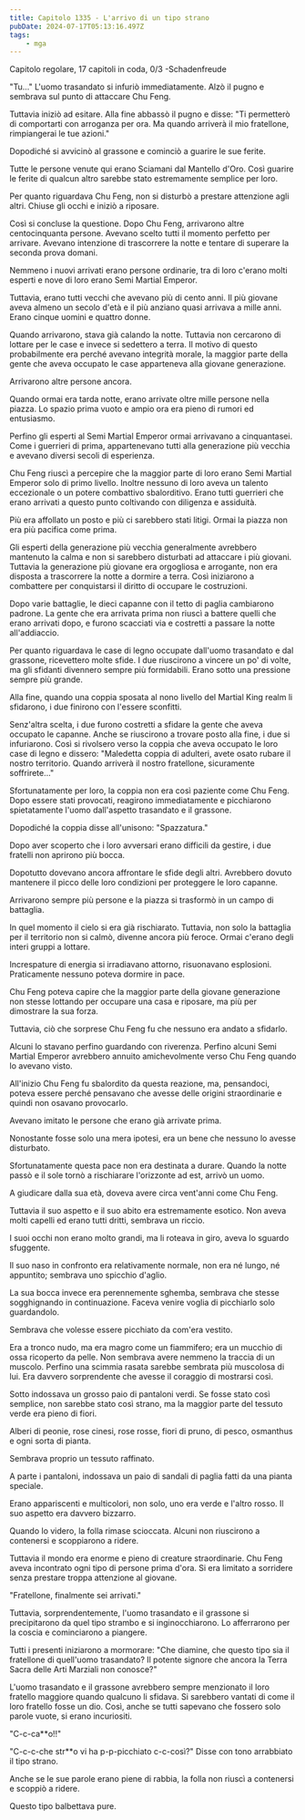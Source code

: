 ```yaml
---
title: Capitolo 1335 - L'arrivo di un tipo strano
pubDate: 2024-07-17T05:13:16.497Z
tags:
    - mga
---
```



Capitolo regolare,
17 capitoli in coda, 0/3
-Schadenfreude


"Tu..." L'uomo trasandato si infuriò immediatamente. Alzò il pugno e sembrava sul punto di attaccare Chu Feng.


Tuttavia iniziò ad esitare. Alla fine abbassò il pugno e disse: "Ti permetterò di comportarti con arroganza per ora. Ma quando arriverà il mio fratellone, rimpiangerai le tue azioni."


Dopodiché si avvicinò al grassone e cominciò a guarire le sue ferite.


Tutte le persone venute qui erano Sciamani dal Mantello d'Oro. Così guarire le ferite di qualcun altro sarebbe stato estremamente semplice per loro.


Per quanto riguardava Chu Feng, non si disturbò a prestare attenzione agli altri. Chiuse gli occhi e iniziò a riposare.


Così si concluse la questione. Dopo Chu Feng, arrivarono altre centocinquanta persone. Avevano scelto tutti il momento perfetto per arrivare. Avevano intenzione di trascorrere la notte e tentare di superare la seconda prova domani.


Nemmeno i nuovi arrivati erano persone ordinarie, tra di loro c'erano molti esperti e nove di loro erano Semi Martial Emperor.


Tuttavia, erano tutti vecchi che avevano più di cento anni. Il più giovane aveva almeno un secolo d'età e il più anziano quasi arrivava a mille anni. Erano cinque uomini e quattro donne.


Quando arrivarono, stava già calando la notte. Tuttavia non cercarono di lottare per le case e invece si sedettero a terra. Il motivo di questo probabilmente era perché avevano integrità morale, la maggior parte della gente che aveva occupato le case apparteneva alla giovane generazione.


Arrivarono altre persone ancora.


Quando ormai era tarda notte, erano arrivate oltre mille persone nella piazza. Lo spazio prima vuoto e ampio ora era pieno di rumori ed entusiasmo.


Perfino gli esperti al Semi Martial Emperor ormai arrivavano a cinquantasei. Come i guerrieri di prima, appartenevano tutti alla generazione più vecchia e avevano diversi secoli di esperienza.


Chu Feng riuscì a percepire che la maggior parte di loro erano Semi Martial Emperor solo di primo livello. Inoltre nessuno di loro aveva un talento eccezionale o un potere combattivo sbalorditivo. Erano tutti guerrieri che erano arrivati a questo punto coltivando con diligenza e assiduità.


Più era affollato un posto e più ci sarebbero stati litigi. Ormai la piazza non era più pacifica come prima.


Gli esperti della generazione più vecchia generalmente avrebbero mantenuto la calma e non si sarebbero disturbati ad attaccare i più giovani. Tuttavia la generazione più giovane era orgogliosa e arrogante, non era disposta a trascorrere la notte a dormire a terra. Così iniziarono a combattere per conquistarsi il diritto di occupare le costruzioni.


Dopo varie battaglie, le dieci capanne con il tetto di paglia cambiarono padrone. La gente che era arrivata prima non riuscì a battere quelli che erano arrivati dopo, e furono scacciati via e costretti a passare la notte all'addiaccio.


Per quanto riguardava le case di legno occupate dall'uomo trasandato e dal grassone, ricevettero molte sfide. I due riuscirono a vincere un po' di volte, ma gli sfidanti divennero sempre più formidabili. Erano sotto una pressione sempre più grande.


Alla fine, quando una coppia sposata al nono livello del Martial King realm li sfidarono, i due finirono con l'essere sconfitti.


Senz'altra scelta, i due furono costretti a sfidare la gente che aveva occupato le capanne. Anche se riuscirono a trovare posto alla fine, i due si infuriarono. Così si rivolsero verso la coppia che aveva occupato le loro case di legno e dissero: "Maledetta coppia di adulteri, avete osato rubare il nostro territorio. Quando arriverà il nostro fratellone, sicuramente soffrirete..."


Sfortunatamente per loro, la coppia non era così paziente come Chu Feng. Dopo essere stati provocati, reagirono immediatamente e picchiarono spietatamente l'uomo dall'aspetto trasandato e il grassone.


Dopodiché la coppia disse all'unisono: "Spazzatura."


Dopo aver scoperto che i loro avversari erano difficili da gestire, i due fratelli non aprirono più bocca.


Dopotutto dovevano ancora affrontare le sfide degli altri. Avrebbero dovuto mantenere il picco delle loro condizioni per proteggere le loro capanne.


Arrivarono sempre più persone e la piazza si trasformò in un campo di battaglia.


In quel momento il cielo si era già rischiarato. Tuttavia, non solo la battaglia per il territorio non si calmò, divenne ancora più feroce. Ormai c'erano degli interi gruppi a lottare.


Increspature di energia si irradiavano attorno, risuonavano esplosioni. Praticamente nessuno poteva dormire in pace.


Chu Feng poteva capire che la maggior parte della giovane generazione non stesse lottando per occupare una casa e riposare, ma più per dimostrare la sua forza.


Tuttavia, ciò che sorprese Chu Feng fu che nessuno era andato a sfidarlo.


Alcuni lo stavano perfino guardando con riverenza. Perfino alcuni Semi Martial Emperor avrebbero annuito amichevolmente verso Chu Feng quando lo avevano visto.


All'inizio Chu Feng fu sbalordito da questa reazione, ma, pensandoci, poteva essere perché pensavano che avesse delle origini straordinarie e quindi non osavano provocarlo.


Avevano imitato le persone che erano già arrivate prima.


Nonostante fosse solo una mera ipotesi, era un bene che nessuno lo avesse disturbato.


Sfortunatamente questa pace non era destinata a durare. Quando la notte passò e il sole tornò a rischiarare l'orizzonte ad est, arrivò un uomo.


A giudicare dalla sua età, doveva avere circa vent'anni come Chu Feng.


Tuttavia il suo aspetto e il suo abito era estremamente esotico. Non aveva molti capelli ed erano tutti dritti, sembrava un riccio.


I suoi occhi non erano molto grandi, ma li roteava in giro, aveva lo sguardo sfuggente.


Il suo naso in confronto era relativamente normale, non era né lungo, né appuntito; sembrava uno spicchio d'aglio.


La sua bocca invece era perennemente sghemba, sembrava che stesse sogghignando in continuazione. Faceva venire voglia di picchiarlo solo guardandolo.


Sembrava che volesse essere picchiato da com'era vestito.


Era a tronco nudo, ma era magro come un fiammifero; era un mucchio di ossa ricoperto da pelle. Non sembrava avere nemmeno la traccia di un muscolo. Perfino una scimmia rasata sarebbe sembrata più muscolosa di lui. Era davvero sorprendente che avesse il coraggio di mostrarsi così.


Sotto indossava un grosso paio di pantaloni verdi. Se fosse stato così semplice, non sarebbe stato così strano, ma la maggior parte del tessuto verde era pieno di fiori.


Alberi di peonie, rose cinesi, rose rosse, fiori di pruno, di pesco, osmanthus e ogni sorta di pianta.


Sembrava proprio un tessuto raffinato.


A parte i pantaloni, indossava un paio di sandali di paglia fatti da una pianta speciale.


Erano appariscenti e multicolori, non solo, uno era verde e l'altro rosso. Il suo aspetto era davvero bizzarro.


Quando lo videro, la folla rimase scioccata. Alcuni non riuscirono a contenersi e scoppiarono a ridere.


Tuttavia il mondo era enorme e pieno di creature straordinarie. Chu Feng aveva incontrato ogni tipo di persone prima d'ora. Si era limitato a sorridere senza prestare troppa attenzione al giovane.


"Fratellone, finalmente sei arrivati."


Tuttavia, sorprendentemente, l'uomo trasandato e il grassone si precipitarono da quel tipo strambo e si inginocchiarono. Lo afferrarono per la coscia e cominciarono a piangere.


Tutti i presenti iniziarono a mormorare: "Che diamine, che questo tipo sia il fratellone di quell'uomo trasandato? Il potente signore che ancora la Terra Sacra delle Arti Marziali non conosce?"


L'uomo trasandato e il grassone avrebbero sempre menzionato il loro fratello maggiore quando qualcuno li sfidava. Si sarebbero vantati di come il loro fratello fosse un dio. Così, anche se tutti sapevano che fossero solo parole vuote, si erano incuriositi.


"C-c-ca**o!!"


"C-c-c-che str**o vi ha p-p-picchiato c-c-così?" Disse con tono arrabbiato il tipo strano.


Anche se le sue parole erano piene di rabbia, la folla non riuscì a contenersi e scoppiò a ridere.


Questo tipo balbettava pure.
                                


                                



